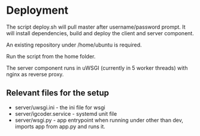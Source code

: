 # Deployment

The script deploy.sh will pull master after username/password prompt.
It will install dependencies, build and deploy the client and server component.

An existing repository under /home/ubuntu is required.

Run the script from the home folder.

The server component runs in uWSGI (currently in 5 worker threads) with nginx as reverse proxy.

## Relevant files for the setup

* server/uwsgi.ini - the ini file for wsgi
* server/igcoder.service - systemd unit file
* server/wsgi.py - app entrypoint when running under other than dev, imports app from app.py and runs it.